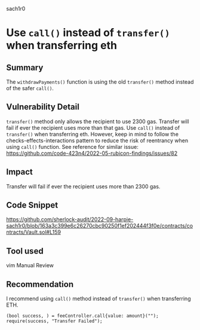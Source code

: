 sach1r0
# Use `call()` instead of `transfer()` when transferring eth

## Summary
The `withdrawPayments()` function is using the old `transfer()` method instead of the safer `call()`.

## Vulnerability Detail
`transfer()` method only allows the recipient to use 2300 gas. Transfer will fail if ever the recipient uses more than that gas. Use `call()` instead of `transfer()` when transferring eth. However, keep in mind to follow the checks-effects-interactions pattern to reduce the risk of reentrancy when using `call()` function.
See reference for similar issue: https://github.com/code-423n4/2022-05-rubicon-findings/issues/82

## Impact
Transfer will fail if ever the recipient uses more than 2300 gas.

## Code Snippet
https://github.com/sherlock-audit/2022-09-harpie-sach1r0/blob/163a3c399e6c26270cbc90250f1ef202444f3f0e/contracts/contracts/Vault.sol#L159

## Tool used
vim
Manual Review

## Recommendation
I recommend using `call()` method instead of `transfer()` when transferring ETH.
```
(bool success, ) = feeController.call{value: amount}("");
require(success, "Transfer Failed");
```
